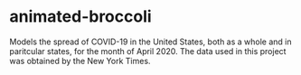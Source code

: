 # animated-broccoli
Models the spread of COVID-19 in the United States, both as a whole and in paritcular states, for the month of April 2020. The data used in this project was obtained by the New York Times. 
